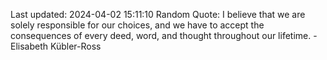 Last updated: 2024-04-02 15:11:10
Random Quote: I believe that we are solely responsible for our choices, and we have to accept the consequences of every deed, word, and thought throughout our lifetime. - Elisabeth Kübler-Ross